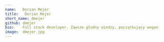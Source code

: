 ```yaml
---
name:   Dorian Mejer
title:   Dorian Mejer
short_name: dmejer
github: dmejer
bio:    Full stack developer. Zawsze głodny wiedzy, początkujący weganin. W Consdacie kodujący głównie w Angularze. W przerwach od kodzenia, pomaga innym w kodzeniu! Miłośnik książki, muzyki i filmów, człowiek renesansu. Skromny.
image:  dmejer.jpg
---
```

